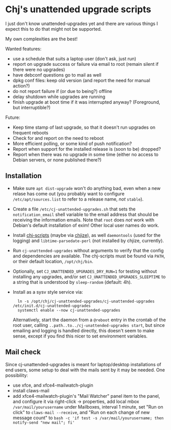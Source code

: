 # Chj's unattended upgrade scripts

I just don't know unattended-upgrades yet and there are various things I expect this to do that might not be supported.

My own complexities are the best!

Wanted features:

- use a schedule that suits a laptop user (don't ask, just run)
- report on upgrade success or failure via email to root (remain silent if there were no upgrades)
- have debconf questions go to mail as well
- dpkg conf files: keep old version (and report the need for manual action?)
- do not report failure if (or due to being?) offline
- delay shutdown while upgrades are running
- finish upgrade at boot time if it was interrupted anyway? (Foreground, but interruptible?)

Future:

- Keep time stamp of last upgrade, so that it doesn't run upgrades on frequent reboots
- Check for and report on the need to reboot
- More efficient polling, or some kind of push notification?
- Report when support for the installed release is (soon to be) dropped?
- Report when there was no upgrade in some time (either no access to Debian servers, or none published there?)

## Installation

* Make sure `apt dist-upgrade` won't do anything bad, even when a new
  relase has come out (you probably want to configure
  `/etc/apt/sources.list` to refer to a release name, *not* `stable`).

* Create a file `/etc/cj-unattended-upgrades.sh` that sets the
  `notification_email` shell variable to the email address that should
  be receiving the information emails. Note that `root` does *not*
  work with Debian's default installation of exim! Other local user
  names do work.

* Install [chj-scripts](https://github.com/pflanze/chj-scripts.git)
  (maybe via [chjize](https://github.com/pflanze/chjize)), as well
  `daemontools` (used for the logging) and `libtime-parsedate-perl`
  (not installed by chjize, currently).

* Run `cj-unattended-upgrades` without arguments to verify that
  the config and dependencies are available.  The chj-scripts must be
  found via `PATH`, or their default location, `/opt/chj/bin`.

* Optionally, set `CJ_UNATTENDED_UPGRADES_DRY_RUN=1` for testing
  without installing any upgrades, and/or set
  `CJ_UNATTENDED_UPGRADES_SLEEPTIME` to a string that is understood by
  `sleep-random` (default: 4h).

* Install as a sysv style service via:

        ln -s /opt/chj/cj-unattended-upgrades/cj-unattended-upgrades /etc/init.d/cj-unattended-upgrades
        systemctl enable --now cj-unattended-upgrades

  Alternatively, start the daemon from a `@reboot` entry in the
  crontab of the root user, calling
  `..path..to../cj-unattended-upgrades start`, but since emailing
  and logging is handled directly, this doesn't seem to make sense,
  except if you find this nicer to set environment variables.

## Mail check

Since cj-unattended-upgrades is meant for laptop/desktop installations
of end users, some setup to deal with the mails sent by it may be
needed. One possibility:

- use xfce, and xfce4-mailwatch-plugin
- install claws-mail
- add xfce4-mailwatch-plugin's "Mail Watcher" panel item to the panel,
  and configure it via right-click -> properties, add local mbox
  `/var/mail/yourusername` under Mailboxes, interval 1 minute, set
  "Run on click" to `claws-mail --receive`, and "Run on each change of
  new message count" to `bash -c 'if test -s /var/mail/yourusername;
  then notify-send "new mail"; fi'`

